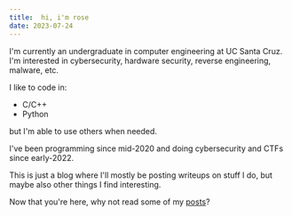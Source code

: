 ```yaml
---
title:  hi, i'm rose
date: 2023-07-24
---
```


I'm currently an undergraduate in computer engineering at UC Santa Cruz. I'm interested in cybersecurity, hardware security, reverse engineering, malware, etc.

I like to code in:
- C/C++
- Python

but I'm able to use others when needed.

I've been programming since mid-2020 and doing cybersecurity and CTFs since early-2022.

This is just a blog where I'll mostly be posting writeups on stuff I do, but maybe also other things I find interesting.

Now that you're here, why not read some of my [posts](/posts)?
